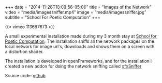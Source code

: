 +++
date = "2014-11-28T18:09:56-05:00"
title = "Images of the Network"
video = "media/imagessniffer.mp4"
image = "media/imagessniffer.jpg"
subtitle = "School For Poetic Computation"
+++

{{< vimeo 113667673 >}}

A small experimental installation made during my 3 month stay at [School for Poetic Computation](http://sfpc.io/). The installation sniffs all the network packages on the local network for image url's, downloads and shows them on a screen with a distortion shader.

The installation is developed in openFrameworks, and for the installation I created a new addon for doing the network sniffing called [ofxSniffer](https://github.com/HalfdanJ/ofxSniffer)

Source code: [github](https://github.com/HalfdanJ/ImagesOfTheNetwork)

